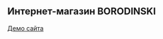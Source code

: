 <h2>Интернет-магазин BORODINSKI</h2>
<a href="http://id-granik.github.io/barbershop">Демо сайта</a>
